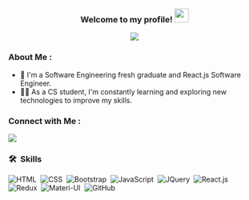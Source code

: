 

<h3 align="center">
  Welcome to my profile!
  <img src="https://media.giphy.com/media/hvRJCLFzcasrR4ia7z/giphy.gif" width="28">
</h3>

<!-- Typing SVG by DenverCoder1 - https://github.com/DenverCoder1/readme-typing-svg -->
<p align="center">
  <a href="https://github.com/DenverCoder1/readme-typing-svg"><img src="https://readme-typing-svg.herokuapp.com/?lines=Front-End%20Software%20Engineer;Always%20learning%20new%20things&font=Fira%20Code&center=true&width=440&height=45&color=f75c7e&vCenter=true&size=22"></a>
</p> 

 ### About Me :
- 🏢 I'm a Software Engineering fresh graduate and React.js Software Engineer.
- 👨‍💻 As a CS student, I'm constantly learning and exploring new technologies to improve my skills.


### Connect with Me :

<a href="https://www.linkedin.com/in/ebram-barsoum-173964205" target="_blank"><img src="https://img.shields.io/badge/-Ebram%20Barsoum-0077B5?style=for-the-badge&logo=Linkedin&logoColor=white"/></a>

### 🛠 &nbsp;Skills
![HTML](https://img.shields.io/badge/-HTML-05122A?style=flat&logo=HTML5)&nbsp;
![CSS](https://img.shields.io/badge/-CSS-05122A?style=flat&logo=CSS3&logoColor=1572B6)&nbsp;
![Bootstrap](https://img.shields.io/badge/-bootstrap-05122A?style=flat&logo=bootstrap)&nbsp;
![JavaScript](https://img.shields.io/badge/-JavaScript-05122A?style=flat&logo=javascript)&nbsp;
![JQuery](https://img.shields.io/badge/-jQuery-05122A?style=flat&logo=jquery)&nbsp;
![React.js](https://img.shields.io/badge/-React.js-05122A?style=flat&logo=react)&nbsp;
![Redux](https://img.shields.io/badge/-Redux&ReduxToolkit-05122A?style=flat&logo=redux)&nbsp;
![Materi-UI](https://img.shields.io/badge/-MUI-05122A?style=flat&logo=MUI)&nbsp;
![GitHub](https://img.shields.io/badge/-GitHub-05122A?style=flat&logo=github)&nbsp;


